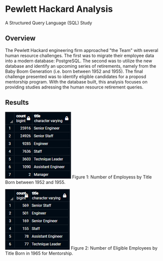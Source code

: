 # Pewlett Hackard Analysis

A Structured Query Language (SQL) Study

## Overview

The Pewlett Hackard engineering firm approached "the Team" with several human resource challenges. The first was to migrate their employee data into a modern
database: PostgreSQL. The second was to utilize the new database and identify an upcoming series of retirements, namely from the Baby Boom Generation (i.e. 
born between 1952 and 1955). The final challenge presented was to identify eligible candidates for a proposd mentorship program. With the database built, this analysis
focuses on providing studies adressing the human resource retirement queries.

## Results

![](Resources/Fig1.png)
Figure 1: Number of Employess by Title Born between 1952 and 1955.


![](Resources/Fig2.png)
Figure 2: Number of Eligible Employees by Title Born in 1965 for Mentorship.
